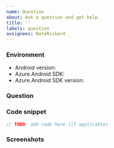 ```yaml
---
name: Question
about: Ask a question and get help.
title: ''
labels: question
assignees: NateRickard
---
```


### Environment

- Android version:
- Azure.Android SDK:
- Azure.Android SDK version:


### Question


### Code snippet

```kotlin
// TODO: add code here (if applicable)
```

### Screenshots

